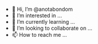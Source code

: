 - 👋 Hi, I’m @anotabondom
- 👀 I’m interested in ...
- 🌱 I’m currently learning ...
- 💞️ I’m looking to collaborate on ...
- 📫 How to reach me ...

<!---
anotabondom/anotabondom is a ✨ special ✨ repository because its `README.md` (this file) appears on your GitHub profile.
You can click the Preview link to take a look at your changes.
--->
